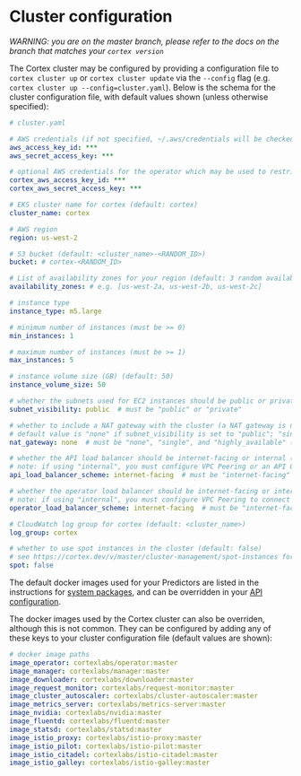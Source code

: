 # Cluster configuration

_WARNING: you are on the master branch, please refer to the docs on the branch that matches your `cortex version`_

The Cortex cluster may be configured by providing a configuration file to `cortex cluster up` or `cortex cluster update` via the `--config` flag (e.g. `cortex cluster up --config=cluster.yaml`). Below is the schema for the cluster configuration file, with default values shown (unless otherwise specified):

<!-- CORTEX_VERSION_MINOR -->
```yaml
# cluster.yaml

# AWS credentials (if not specified, ~/.aws/credentials will be checked) (can be overridden by $AWS_ACCESS_KEY_ID and $AWS_SECRET_ACCESS_KEY)
aws_access_key_id: ***
aws_secret_access_key: ***

# optional AWS credentials for the operator which may be used to restrict its AWS access (defaults to the AWS credentials set above)
cortex_aws_access_key_id: ***
cortex_aws_secret_access_key: ***

# EKS cluster name for cortex (default: cortex)
cluster_name: cortex

# AWS region
region: us-west-2

# S3 bucket (default: <cluster_name>-<RANDOM_ID>)
bucket: # cortex-<RANDOM_ID>

# List of availability zones for your region (default: 3 random availability zones from the specified region)
availability_zones: # e.g. [us-west-2a, us-west-2b, us-west-2c]

# instance type
instance_type: m5.large

# minimum number of instances (must be >= 0)
min_instances: 1

# maximum number of instances (must be >= 1)
max_instances: 5

# instance volume size (GB) (default: 50)
instance_volume_size: 50

# whether the subnets used for EC2 instances should be public or private (default: "public")
subnet_visibility: public  # must be "public" or "private"

# whether to include a NAT gateway with the cluster (a NAT gateway is necessary when using private subnets)
# default value is "none" if subnet_visibility is set to "public"; "single" if subnet_visibility is "private"
nat_gateway: none  # must be "none", "single", and "highly_available" (one NAT gateway per availability zone)

# whether the API load balancer should be internet-facing or internal (default: "internet-facing")
# note: if using "internal", you must configure VPC Peering or an API Gateway VPC Link to connect to your APIs (see www.cortex.dev/guides/vpc-peering or www.cortex.dev/guides/api-gateway)
api_load_balancer_scheme: internet-facing  # must be "internet-facing" or "internal"

# whether the operator load balancer should be internet-facing or internal (default: "internet-facing")
# note: if using "internal", you must configure VPC Peering to connect your CLI to your cluster operator (see www.cortex.dev/guides/vpc-peering)
operator_load_balancer_scheme: internet-facing  # must be "internet-facing" or "internal"

# CloudWatch log group for cortex (default: <cluster_name>)
log_group: cortex

# whether to use spot instances in the cluster (default: false)
# see https://cortex.dev/v/master/cluster-management/spot-instances for additional details on spot configuration
spot: false
```

The default docker images used for your Predictors are listed in the instructions for [system packages](../deployments/system-packages.md), and can be overridden in your [API configuration](../deployments/api-configuration.md).

The docker images used by the Cortex cluster can also be overriden, although this is not common. They can be configured by adding any of these keys to your cluster configuration file (default values are shown):

<!-- CORTEX_VERSION_BRANCH_STABLE -->
```yaml
# docker image paths
image_operator: cortexlabs/operator:master
image_manager: cortexlabs/manager:master
image_downloader: cortexlabs/downloader:master
image_request_monitor: cortexlabs/request-monitor:master
image_cluster_autoscaler: cortexlabs/cluster-autoscaler:master
image_metrics_server: cortexlabs/metrics-server:master
image_nvidia: cortexlabs/nvidia:master
image_fluentd: cortexlabs/fluentd:master
image_statsd: cortexlabs/statsd:master
image_istio_proxy: cortexlabs/istio-proxy:master
image_istio_pilot: cortexlabs/istio-pilot:master
image_istio_citadel: cortexlabs/istio-citadel:master
image_istio_galley: cortexlabs/istio-galley:master
```
